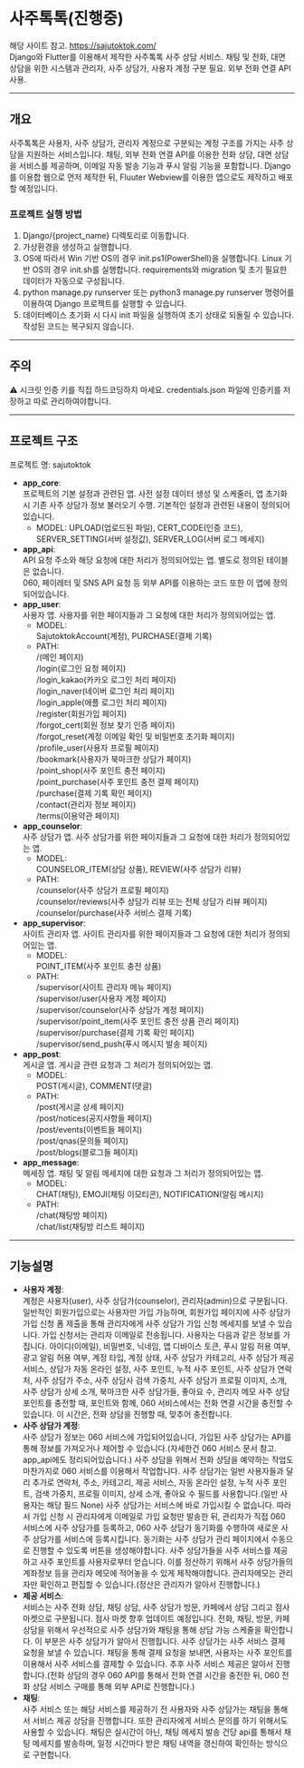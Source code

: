 # 사주톡톡(진행중)

해당 사이트 참고. <https://sajutoktok.com/>  
Django와 Flutter를 이용해서 제작한 사주톡톡 사주 상담 서비스. 채팅 및 전화, 대면 상담을 위한 시스템과 관리자, 사주 상담가, 사용자 계정 구분 필요. 외부 전화 연결 API 사용.

---

## 개요

사주톡톡은 사용자, 사주 상담가, 관리자 계정으로 구분되는 계정 구조를 가지는 사주 상담을 지원하는 서비스입니다. 채팅, 외부 전화 연결 API를 이용한 전화 상담, 대면 상담을 서비스를 제공하며, 이메일 자동 발송 기능과 푸시 알림 기능을 포함합니다.
Django를 이용합 웹으로 먼저 제작한 뒤, Fluuter Webview를 이용한 앱으로도 제작하고 배포할 예정입니다.

### 프로젝트 실행 방법

1. Django/{project_name} 디렉토리로 이동합니다.
2. 가상환경을 생성하고 실행합니다.
3. OS에 따라서 Win 기반 OS의 경우 init.ps1(PowerShell)을 실행합니다. Linux 기반 OS의 경우 init.sh를 실행합니다. requirements와 migration 및 초기 필요한 데이터가 자동으로 구성됩니다.
4. python manage.py runserver 또는 python3 manage.py runserver 명령어를 이용하여 Django 프로젝트를 실행할 수 있습니다.
5. 데이터베이스 초기화 시 다시 init 파일을 실행하여 초기 상태로 되돌릴 수 있습니다. 작성된 코드는 복구되지 않습니다.

---

## 주의

⚠️ 시크릿 인증 키를 직접 하드코딩하지 마세요. credentials.json 파일에 인증키를 저장하고 따로 관리하여야합니다.

---

## 프로젝트 구조

프로젝트 명: sajutoktok

- **app_core**:  
프로젝트의 기본 설정과 관련된 앱. 사전 설정 데이터 생성 및 스케줄러, 앱 초기화 시 기존 사주 상담가 정보 불러오기 수행. 기본적인 설정과 관련된 내용이 정의되어있습니다.
  - MODEL:
UPLOAD(업로드된 파일), CERT_CODE(인증 코드), SERVER_SETTING(서버 설정값), SERVER_LOG(서버 로그 메세지)
- **app_api**:  
API 요청 주소와 해당 요청에 대한 처리가 정의되어있는 앱. 별도로 정의된 테이블은 없습니다.  
060, 페이레터 및 SNS API 요청 등 외부 API를 이용하는 코드 또한 이 앱에 정의되어있습니다.
- **app_user**:  
사용자 앱. 사용자를 위한 페이지들과 그 요청에 대한 처리가 정의되어있는 앱.
  - MODEL:  
SajutoktokAccount(계정), PURCHASE(결제 기록)
  - PATH:  
/(메인 페이지)  
/login(로그인 요청 페이지)  
/login_kakao(카카오 로그인 처리 페이지)  
/login_naver(네이버 로그인 처리 페이지)  
/login_apple(애플 로그인 처리 페이지)  
/register(회원가입 페이지)  
/forgot_cert(회원 정보 찾기 인증 페이지)  
/forgot_reset(계정 이메일 확인 및 비밀번호 초기화 페이지)  
/profile_user(사용자 프로필 페이지)  
/bookmark(사용자가 북마크한 상담가 페이지)  
/point_shop(사주 포인트 충전 페이지)  
/point_purchase(사주 포인트 충전 결제 페이지)  
/purchase(결제 기록 확인 페이지)  
/contact(관리자 정보 페이지)  
/terms(이용약관 페이지)
- **app_counselor**:  
사주 상담가 앱. 사주 상담가를 위한 페이지들과 그 요청에 대한 처리가 정의되어있는 앱.
  - MODEL:  
COUNSELOR_ITEM(상담 상품), REVIEW(사주 상담가 리뷰)
  - PATH:  
/counselor(사주 상담가 프로필 페이지)  
/counselor/reviews(사주 상담가 리뷰 또는 전체 상담가 리뷰 페이지)  
/counselor/purchase(사주 서비스 결제 기록)
- **app_supervisor**:  
사이트 관리자 앱. 사이트 관리자를 위한 페이지들과 그 요청에 대한 처리가 정의되어있는 앱.  
  - MODEL:  
POINT_ITEM(사주 포인트 충전 상품)
  - PATH:  
/supervisor(사이트 관리자 메뉴 페이지)  
/supervisor/user(사용자 계정 페이지)  
/supervisor/counselor(사주 상담가 계정 페이지)  
/supervisor/point_item(사주 포인트 충전 상품 관리 페이지)  
/supervisor/purchase(결제 기록 확인 페이지)  
/supervisor/send_push(푸시 메시지 발송 페이지)
- **app_post**:  
게시글 앱. 게시글 관련 요청과 그 처리가 정의되어있는 앱.  
  - MODEL:  
POST(게시글), COMMENT(댓글)
  - PATH:  
/post(게시글 상세 페이지)  
/post/notices(공지사항들 페이지)  
/post/events(이벤트들 페이지)  
/post/qnas(문의들 페이지)  
/post/blogs(블로그들 페이지)
- **app_message**:  
메세징 앱. 채팅 및 알림 메세지에 대한 요청과 그 처리가 정의되어있는 앱.  
  - MODEL:  
CHAT(채팅), EMOJI(채팅 이모티콘), NOTIFICATION(알림 메시지)
  - PATH:  
/chat(채팅방 페이지)  
/chat/list(채팅방 리스트 페이지)

---

## 기능설명

- **사용자 계정**:  
계정은 사용자(user), 사주 상담가(counselor), 관리자(admin)으로 구분됩니다. 일반적인 회원가입으로는 사용자만 가입 가능하며, 회원가입 페이지에 사주 상담가 가입 신청 폼 제출을 통해 관리자에게 사주 상담가 가입 신청 메세지를 보낼 수 있습니다. 가입 신청서는 관리자 이메일로 전송됩니다.
사용자는 다음과 같은 정보를 가집니다. 아이디(이메일), 비밀번호, 닉네임, 앱 디바이스 토큰, 푸시 알림 허용 여부, 광고 알림 허용 여부, 계정 타입, 계정 상태, 사주 상담가 카테고리, 사주 상담가 제공 서비스, 상담가 자동 온라인 설정, 사주 포인트, 누적 사주 포인트, 사주 상담가 연락처, 사주 상담가 주소, 사주 상담사 검색 가중치, 사주 상담가 프로필 이미지, 소개, 사주 상담가 상세 소개, 북마크한 사주 상담가들, 좋아요 수, 관리자 메모
사주 상담 포인트를 충전할 때, 포인트와 함께, 060 서비스에서는 전화 연결 시간을 충전할 수 있습니다. 이 시간은, 전화 상담을 진행할 때, 맞추어 충전합니다.
- **사주 상담가 계정**:  
사주 상담가 정보는 060 서비스에 가입되어있습니다, 가입된 사주 상담가는 API를 통해 정보를 가져오거나 제어할 수 있습니다.(자세한건 060 서비스 문서 참고. app_api에도 정리되어있습니다.) 사주 상담을 위해서 전화 상담을 예약하는 작업도 마찬가지로 060 서비스를 이용해서 작업합니다.
사주 상담가는 일반 사용자들과 달리 추가로 연락처, 주소, 카테고리, 제공 서비스, 자동 온라인 설정, 누적 사주 포인트, 검색 가중치, 프로필 이미지, 상세 소개, 좋아요 수 필드를 사용합니다.(일반 사용자는 해당 필드 None)
사주 상담가는 서비스에 바로 가입시킬 수 없습니다. 따라서 가입 신청 시 관리자에게 이메일로 가입 요청만 발송한 뒤, 관리자가 직접 060 서비스에 사주 상담가를 등록하고, 060 사주 상담가 동기화를 수행하여 새로운 사주 상담가를 서비스에 등록시킵니다. 동기화는 사주 상담가 관리 페이지에서 수동으로 진행할 수 있도록 버튼을 생성해야합니다.
사주 상담가들을 사주 서비스를 제공하고 사주 포인트를 사용자로부터 얻습니다. 이를 정산하기 위해서 사주 상담가들의 계좌정보 등을 관리자 메모에 적어놓을 수 있게 제작해야합니다. 관리자메모는 관리자만 확인하고 편집할 수 있습니다.(정산은 관리자가 알아서 진행합니다.)
- **제공 서비스**:  
서비스는 사주 전화 상담, 채팅 상담, 사주 상담가 방문, 카페에서 상담 그리고 점사 마켓으로 구분됩니다. 점사 마켓 향후 업데이트 예정입니다.
전화, 채팅, 방문, 카페 상담을 위해서 우선적으로 사주 상담가와 채팅을 통해 상담 가능 스케줄을 확인합니다. 이 부분은 사주 상담가가 알아서 진행힙니다. 사주 상담가는 사주 서비스 결제 요청을 보낼 수 있습니다. 채팅을 통해 결제 요청을 보내면, 사용자는 사주 포인트를 이용해서 사주 서비스를 결제할 수 있습니다. 추후 사주 서비스 제공은 알아서 진행합니다.(전화 상담의 경우 060 API를 통해서 전화 연결 시간을 충전한 뒤, 060 전화 상담 서비스 구매를 통해 외부 API로 진행합니다.)
- **채팅**:  
사주 서비스 또는 해당 서비스를 제공하기 전 사용자와 사주 상담가는 채팅을 통해서 서비스 제공 상담을 진행합니다. 또한 관리자에게 서비스 문의를 하기 위해서도 사용할 수 있습니다. 채팅은 실시간이 아닌, 채팅 메세지 발송 건당 api를 통해서 채팅 메세지를 발송하며, 일정 시간마다 받은 채팅 내역을 갱신하여 확인하는 방식으로 구현합니다.
